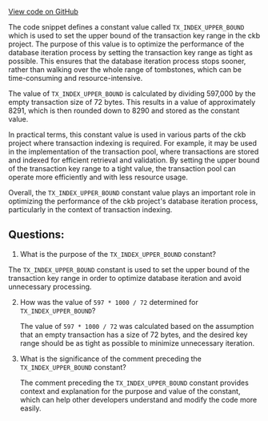 [View code on GitHub](https://github.com/nervosnetwork/ckb/util/constant/src/store.rs)

The code snippet defines a constant value called `TX_INDEX_UPPER_BOUND` which is used to set the upper bound of the transaction key range in the ckb project. The purpose of this value is to optimize the performance of the database iteration process by setting the transaction key range as tight as possible. This ensures that the database iteration process stops sooner, rather than walking over the whole range of tombstones, which can be time-consuming and resource-intensive.

The value of `TX_INDEX_UPPER_BOUND` is calculated by dividing 597,000 by the empty transaction size of 72 bytes. This results in a value of approximately 8291, which is then rounded down to 8290 and stored as the constant value.

In practical terms, this constant value is used in various parts of the ckb project where transaction indexing is required. For example, it may be used in the implementation of the transaction pool, where transactions are stored and indexed for efficient retrieval and validation. By setting the upper bound of the transaction key range to a tight value, the transaction pool can operate more efficiently and with less resource usage.

Overall, the `TX_INDEX_UPPER_BOUND` constant value plays an important role in optimizing the performance of the ckb project's database iteration process, particularly in the context of transaction indexing.
## Questions: 
 1. What is the purpose of the `TX_INDEX_UPPER_BOUND` constant?
   
   The `TX_INDEX_UPPER_BOUND` constant is used to set the upper bound of the transaction key range in order to optimize database iteration and avoid unnecessary processing.

2. How was the value of `597 * 1000 / 72` determined for `TX_INDEX_UPPER_BOUND`?
   
   The value of `597 * 1000 / 72` was calculated based on the assumption that an empty transaction has a size of 72 bytes, and the desired key range should be as tight as possible to minimize unnecessary iteration.

3. What is the significance of the comment preceding the `TX_INDEX_UPPER_BOUND` constant?
   
   The comment preceding the `TX_INDEX_UPPER_BOUND` constant provides context and explanation for the purpose and value of the constant, which can help other developers understand and modify the code more easily.